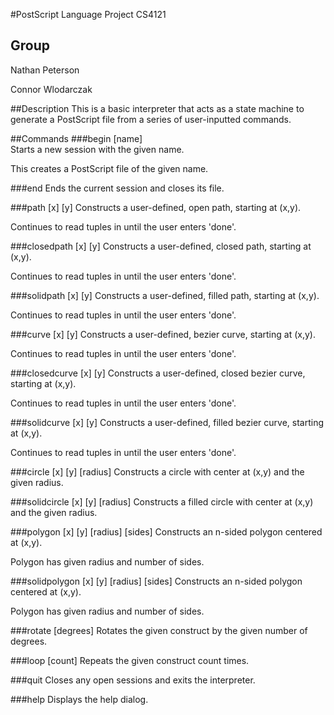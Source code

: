 #PostScript Language Project
CS4121

## Group
Nathan Peterson

Connor Wlodarczak

##Description
This is a basic interpreter that acts as a state machine to generate
a PostScript file from a series of user-inputted commands.

##Commands
###begin [name]                            
Starts a new session with the given name.

This creates a PostScript file of the given name.

###end
Ends the current session and closes its file.

###path [x] [y]
Constructs a user-defined, open path, starting at (x,y).

Continues to read tuples in until the user enters 'done'.

###closedpath [x] [y]
Constructs a user-defined, closed path, starting at (x,y).

Continues to read tuples in until the user enters 'done'.

###solidpath [x] [y]
Constructs a user-defined, filled path, starting at (x,y).

Continues to read tuples in until the user enters 'done'.

###curve [x] [y]
Constructs a user-defined, bezier curve, starting at (x,y).

Continues to read tuples in until the user enters 'done'.

###closedcurve [x] [y]
Constructs a user-defined, closed bezier curve, starting at (x,y).

Continues to read tuples in until the user enters 'done'.

###solidcurve [x] [y]
Constructs a user-defined, filled bezier curve, starting at (x,y).

Continues to read tuples in until the user enters 'done'.

###circle [x] [y] [radius]
Constructs a circle with center at (x,y) and the given radius.

###solidcircle [x] [y] [radius]
Constructs a filled circle with center at (x,y) and the given radius.

###polygon [x] [y] [radius] [sides]
Constructs an n-sided polygon centered at (x,y).

Polygon has given radius and number of sides.

###solidpolygon [x] [y] [radius] [sides]
Constructs an n-sided polygon centered at (x,y).

Polygon has given radius and number of sides.

###rotate [degrees]
Rotates the given construct by the given number of degrees.

###loop [count]
Repeats the given construct count times.

###quit
Closes any open sessions and exits the interpreter.

###help
Displays the help dialog.